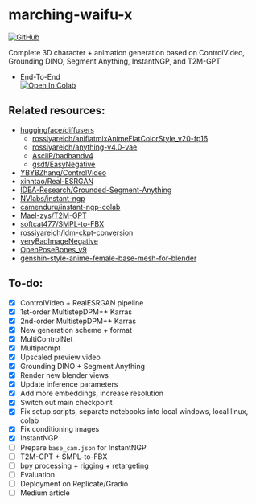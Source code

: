 # marching-waifu-x

<p>
    <a href="https://github.com/rossiyareich/marching-waifu-x/blob/main/LICENSE">
        <img alt="GitHub" src="https://img.shields.io/github/license/rossiyareich/marching-waifu-x">
    </a>
</p>

Complete 3D character + animation generation based on ControlVideo, Grounding DINO, Segment Anything, InstantNGP, and T2M-GPT

- End-To-End
<br>[![Open In Colab](https://colab.research.google.com/assets/colab-badge.svg)](https://colab.research.google.com/github/rossiyareich/marching-waifu-x/blob/main/ipynb/end2end_colab.ipynb)

## Related resources:
- [huggingface/diffusers](https://github.com/huggingface/diffusers)
    - [rossiyareich/aniflatmixAnimeFlatColorStyle_v20-fp16](https://huggingface.co/rossiyareich/aniflatmixAnimeFlatColorStyle_v20-fp16)
    - [rossiyareich/anything-v4.0-vae](https://huggingface.co/rossiyareich/anything-v4.0-vae)
    - [AsciiP/badhandv4](https://huggingface.co/AsciiP/badhandv4)
    - [gsdf/EasyNegative](https://huggingface.co/datasets/gsdf/EasyNegative)
- [YBYBZhang/ControlVideo](https://github.com/YBYBZhang/ControlVideo)
- [xinntao/Real-ESRGAN](https://github.com/xinntao/Real-ESRGAN)
- [IDEA-Research/Grounded-Segment-Anything](https://github.com/IDEA-Research/Grounded-Segment-Anything)
- [NVlabs/instant-ngp](https://github.com/NVlabs/instant-ngp)
- [camenduru/instant-ngp-colab](https://github.com/camenduru/instant-ngp-colab)
- [Mael-zys/T2M-GPT](https://github.com/Mael-zys/T2M-GPT.git)
- [softcat477/SMPL-to-FBX](https://github.com/softcat477/SMPL-to-FBX)
- [rossiyareich/ldm-ckpt-conversion](https://github.com/rossiyareich/ldm-ckpt-conversion.git)
- [veryBadImageNegative](https://civitai.com/models/11772/verybadimagenegative)
- [OpenPoseBones_v9](https://toyxyz.gumroad.com/l/ciojz)
- [genshin-style-anime-female-base-mesh-for-blender](https://sketchfab.com/3d-models/genshin-style-anime-female-base-mesh-for-blender-c2d6727e8c9742feb9a4a3bccac6e0e0)

## To-do:
- [x] ControlVideo + RealESRGAN pipeline
- [x] 1st-order MultistepDPM++ Karras
- [x] 2nd-order MultistepDPM++ Karras
- [x] New generation scheme + format
- [x] MultiControlNet
- [x] Multiprompt
- [x] Upscaled preview video
- [x] Grounding DINO + Segment Anything
- [x] Render new blender views
- [x] Update inference parameters
- [x] Add more embeddings, increase resolution
- [x] Switch out main checkpoint
- [x] Fix setup scripts, separate notebooks into local windows, local linux, colab
- [x] Fix conditioning images
- [x] InstantNGP
- [ ] Prepare `base_cam.json` for InstantNGP
- [ ] T2M-GPT + SMPL-to-FBX
- [ ] bpy processing + rigging + retargeting
- [ ] Evaluation
- [ ] Deployment on Replicate/Gradio
- [ ] Medium article
